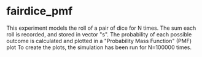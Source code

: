 # fairdice_pmf
This experiment models the roll of a pair of dice for N times. The sum each roll is recorded, and stored in vector "s". The probability of each possible outcome is calculated and plotted in a "Probability Mass Function" (PMF) plot To create the plots, the simulation has been run for N=100000 times. 
